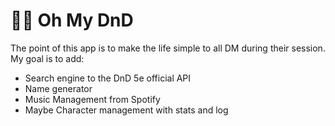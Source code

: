 # 🏰🐲 Oh My DnD

The point of this app is to make the life simple to all DM during their session.
My goal is to add:

- Search engine to the DnD 5e official API
- Name generator
- Music Management from Spotify
- Maybe Character management with stats and log
